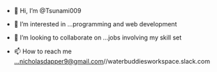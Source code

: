 - 👋 Hi, I’m @Tsunami009
- 👀 I’m interested in ...programming and web development

- 💞️ I’m looking to collaborate on ...jobs involving my skill set
- 📫 How to reach me ...nicholasdapper9@gmail.com//waterbuddiesworkspace.slack.com

<!---
Tsunami009/Tsunami009 is a ✨ special ✨ repository because its `README.md` (this file) appears on your GitHub profile.
You can click the Preview link to take a look at your changes.
--->
